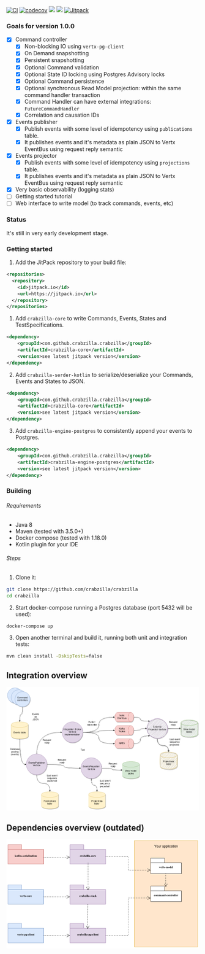 [![CI](https://github.com/crabzilla/crabzilla/actions/workflows/blank.yml/badge.svg)](https://github.com/crabzilla/crabzilla/actions/workflows/blank.yml)
[![codecov](https://codecov.io/gh/crabzilla/crabzilla/branch/main/graph/badge.svg)](https://codecov.io/gh/crabzilla/crabzilla)
[![](https://www.code-inspector.com/project/24241/score/svg)](https://frontend.code-inspector.com/public/project/24241/crabzilla/dashboard)
[![](https://www.code-inspector.com/project/24241/status/svg)](https://frontend.code-inspector.com/public/project/24241/crabzilla/dashboard)
[![Jitpack](https://jitpack.io/v/io.github.crabzilla/crabzilla.svg)](https://jitpack.io/#io.github.crabzilla/crabzilla)


### Goals for version 1.0.0

- [x] Command controller
  - [X] Non-blocking IO using `vertx-pg-client`
  - [X] On Demand snapshotting
  - [X] Persistent snapshotting
  - [X] Optional Command validation
  - [X] Optional State ID locking using Postgres Advisory locks
  - [X] Optional Command persistence
  - [X] Optional synchronous Read Model projection: within the same command handler transaction
  - [X] Command Handler can have external integrations: `FutureCommandHandler`
  - [X] Correlation and causation IDs
- [x] Events publisher
  - [X] Publish events with some level of idempotency using `publications` table.
  - [X] It publishes events and it's metadata as plain JSON to Vertx EventBus using request reply semantic
- [x] Events projector
  - [X] Publish events with some level of idempotency using `projections` table.
  - [X] It publishes events and it's metadata as plain JSON to Vertx EventBus using request reply semantic 
- [x] Very basic observability (logging stats)
- [ ] Getting started tutorial
- [ ] Web interface to write model (to track commands, events, etc)

### Status

It's still in very early development stage. 

### Getting started

1. Add the JitPack repository to your build file:

```xml
<repositories>
  <repository>
    <id>jitpack.io</id>
    <url>https://jitpack.io</url>
  </repository>
</repositories>
```

1. Add `crabzilla-core` to write Commands, Events, States and TestSpecifications. 

```xml
<dependency>
    <groupId>com.github.crabzilla.crabzilla</groupId>
    <artifactId>crabzilla-core</artifactId>
    <version>see latest jitpack version</version>
</dependency>
```

2. Add `crabzilla-serder-kotlin` to serialize/deserialize your Commands, Events and States to JSON.

```xml
<dependency>
    <groupId>com.github.crabzilla.crabzilla</groupId>
    <artifactId>crabzilla-core</artifactId>
    <version>see latest jitpack version</version>
</dependency>
```

3. Add `crabzilla-engine-postgres` to consistently append your events to Postgres.

```xml
<dependency>
    <groupId>com.github.crabzilla.crabzilla</groupId>
    <artifactId>crabzilla-engine-postgres</artifactId>
    <version>see latest jitpack version</version>
</dependency>
```

### Building

###### Requirements

* Java 8
* Maven (tested with 3.5.0+)
* Docker compose (tested with 1.18.0)
* Kotlin plugin for your IDE

###### Steps

1. Clone it:

```bash
git clone https://github.com/crabzilla/crabzilla
cd crabzilla
```

2. Start docker-compose running a Postgres database (port 5432 will be used):

```bash
docker-compose up
```

3. Open another terminal and build it, running both unit and integration tests:

```bash
mvn clean install -DskipTests=false
```

## Integration overview 

![GitHub Logo](/doc/crabzilla-overview.png)

## Dependencies overview (outdated)

![GitHub Logo](/doc/crabzilla-packages.png)
